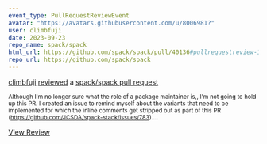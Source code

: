 ```yaml
---
event_type: PullRequestReviewEvent
avatar: "https://avatars.githubusercontent.com/u/8006981?"
user: climbfuji
date: 2023-09-23
repo_name: spack/spack
html_url: https://github.com/spack/spack/pull/40136#pullrequestreview-1640769514
repo_url: https://github.com/spack/spack
---
```


<a href='https://github.com/climbfuji' target='_blank'>climbfuji</a> <a href='https://github.com/spack/spack/pull/40136#pullrequestreview-1640769514' target='_blank'>reviewed</a> a <a href='https://github.com/spack/spack/pull/40136' target='_blank'>spack/spack pull request</a>

<small>Although I'm no longer sure what the role of a package maintainer is,, I'm not going to hold up this PR. I created an issue to remind myself about the variants that need to be implemented for which the inline comments get stripped out as part of this PR (https://github.com/JCSDA/spack-stack/issues/783)....</small>

<a href='https://github.com/spack/spack/pull/40136#pullrequestreview-1640769514' target='_blank'>View Review</a>